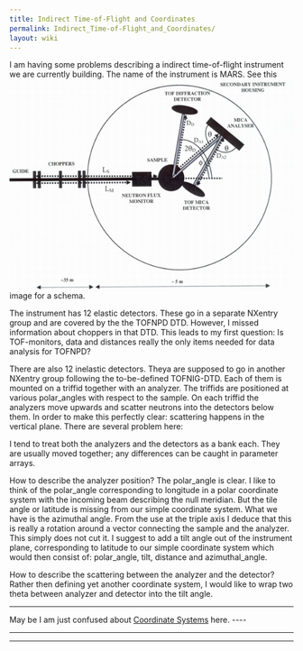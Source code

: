 ```yaml
---
title: Indirect Time-of-Flight and Coordinates
permalink: Indirect_Time-of-Flight_and_Coordinates/
layout: wiki
---
```


I am having some problems describing a indirect time-of-flight
instrument we are currently building. The name of the instrument is
MARS. See this ![](mars.png "fig:mars.png") image for a schema.

The instrument has 12 elastic detectors. These go in a separate NXentry
group and are covered by the the TOFNPD DTD. However, I missed
information about choppers in that DTD. This leads to my first question:
Is TOF-monitors, data and distances really the only items needed for
data analysis for TOFNPD?

There are also 12 inelastic detectors. Theya are supposed to go in
another NXentry group following the to-be-defined TOFNIG-DTD. Each of
them is mounted on a triffid together with an analyzer. The triffids are
positioned at various polar\_angles with respect to the sample. On each
triffid the analyzers move upwards and scatter neutrons into the
detectors below them. In order to make this perfectly clear: scattering
happens in the vertical plane. There are several problem here:

I tend to treat both the analyzers and the detectors as a bank each.
They are usually moved together; any differences can be caught in
parameter arrays.

How to describe the analyzer position? The polar\_angle is clear. I like
to think of the polar\_angle corresponding to longitude in a polar
coordinate system with the incoming beam describing the null meridian.
But the tile angle or latitude is missing from our simple coordinate
system. What we have is the azimuthal angle. From the use at the triple
axis I deduce that this is really a rotation around a vector connecting
the sample and the analyzer. This simply does not cut it. I suggest to
add a tilt angle out of the instrument plane, corresponding to latitude
to our simple coordinate system which would then consist of:
polar\_angle, tilt, distance and azimuthal\_angle.

How to describe the scattering between the analyzer and the detector?
Rather then defining yet another coordinate system, I would like to wrap
two theta between analyzer and detector into the tilt angle.

------------------------------------------------------------------------

May be I am just confused about [Coordinate
Systems](Coordinate_Systems "wikilink") here. ----

------------------------------------------------------------------------

------------------------------------------------------------------------
